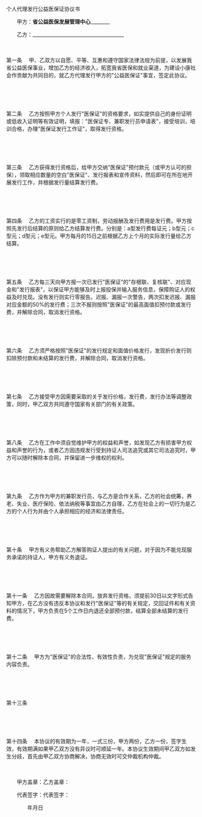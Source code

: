 



个人代理发行公益医保证协议书



 

　　甲方：____省公益医保发展管理中心____________

　　乙方：______________________________________

　　

第一条
　甲、乙双方以自愿、平等、互惠和遵守国家法律法规为前提，以发展我省公益医保事业，增加乙方的经济收入，拓宽我省医保和就业渠道，为建设小康社会作贡献为共同目的，就乙方代理发行甲方的"公益医保证"事宜，签定此协议。

　　

　　

第二条
　乙方按照甲方个人发行"医保证"的资格要求，如实提供自己的身份证明或低收入证明等有效证明，填报："医保证专、兼职发行员申请表"，接受培训，培训合格，办理"医保证发行工作证"，取得发行资格。

　　

　　

第三条
　乙方获得发行资格后，给甲方交纳"医保证"预付款元（或甲方认可的担保），领取相应数量的空白"医保证"、发行报表和宣传资料，然后即可在所在地开展发行工作，并根据发行量结算发行费。

　　

　　

第四条
　乙方的工资实行的是零工资制，劳动报酬及发行费用是发行费。甲方按照先发行后结算的原则给乙方结算发行费。分别是：a型发行费每证元；b型元；c型元；d型元；e型元。甲方每月的15日之前根据乙方上个月的实际发行量给乙方结算。

　　

　　

第五条
　乙方每三天向甲方报一次已发行"医保证"的"存根联、复核联"、对应现金和"发行报表"，以保证甲方能够及时上报投保并输入服务信息，保障购证人的权益及时兑现。没有发行则实行零报告。迟报、漏报一次警告，两次扣发迟报、漏报对应金额的50%的发行费；三次不报则按照"医保证"的最高面值扣预付款或发行费，并解除合同，取消发行资格。

　　

　　

第六条
　乙方须严格按照"医保证"的发行规定和面值价格发行，发现折价发行则扣除预付款和未结算的发行费，并解除合同，取消发行资格。

　　

　　

第七条
　乙方接受甲方因需要采取的关于发行价格，发行费，发行办法等调整政策，同时，甲乙双方共同遵守国家有关部门的有关政策。

　　

　　

第八条
　乙方在工作中须自觉维护甲方的权益和声誉，如发现乙方有损害甲方权益和声誉的行为，或者乙方因违规发行受到持证人司法追究或其它司法追究时，甲方可以随时解除本合同，并保留进一步维权的权利。

　　

　　

第九条
　乙方作为甲方的兼职发行员，与乙方是合作关系，乙方的社会统筹，养老、失业、医疗保险、依法纳税等事宜由乙方自理，乙方在社会上的一切行为是乙方的个人行为并由个人承担相应的经济和法律责任。

　　

　　

第十条
　甲方有义务帮助乙方解答购证人提出的有关问题，对于因为不能兑现服务承诺的持证人，甲方有义务退证。

　　

　　

第十一条
　乙方因故需要解除本合同，放弃发行资格，须提前30日以文字形式告知甲方，在乙方没有违反本协议和发行"医保证"等的有关规定，交回证件和有关资料的情况下，甲方负责在5个工作日内退还全部预付款，结算全部未结算的发行费。

　　

　　

第十二条
　甲方为"医保证"的合法性、有效性负责，为兑现"医保证"规定的服务内容负责。

　　

　　

第十三条
　

　　

　　

第十四条
　本协议的有效期为一年，一式三份，甲方两份，乙方一份，签字生效，有效期满如果甲乙双方没有异议时可顺延一年。本协议生效期间甲乙双方如发生分歧，首先由甲乙双方协商解决，协商无效时可交仲裁机构仲裁。

　　

　　甲方盖章：乙方盖章：　　

　　代表签字：代表签字：

　　　　年月日